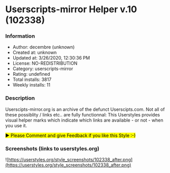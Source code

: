 # Userscripts-mirror Helper v.10 (102338)

### Information
- Author: decembre (unknown)
- Created at: unknown
- Updated at: 3/26/2020, 12:30:36 PM
- License: NO-REDISTRIBUTION
- Category: userscripts-mirror
- Rating: undefined
- Total installs: 3817
- Weekly installs: 11


### Description
Userscipts-mirror.org is an archive of the defunct Userscipts.com.
Not all of these possiblity /  links etc.. are fully functionnal:
 This Userstyles provides visual helper marks which indicate which links are available - or not - when you use it.

<mark>▶ Please Comment and give Feedback if you like this Style :-)</mark>


### Screenshots (links to userstyles.org)
![https://userstyles.org/style_screenshots/102338_after.png](https://userstyles.org/style_screenshots/102338_after.png)


